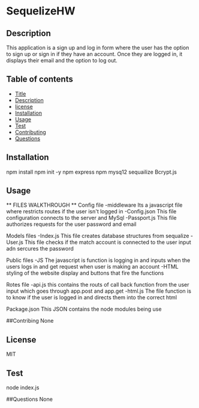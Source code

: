 # SequelizeHW

## Description 
This application is a sign up and log in form where the user has the option to sign up or sign in if they have an account. Once they are logged in, it displays their email and the option to log out. 
 

## Table of contents 

* [Title](#Title)
* [Description](#Description)
* [license](#License)
* [Installation](#Installation)
* [Usage](#Usage)
* [Test](#Test) 
* [Contributing](#Contributing)
* [Questions](#Questions)

## Installation
npm install 
npm init -y
npm express 
npm mysq12 sequailize 
Bcrypt.js

## Usage
** FILES WALKTHROUGH **
Config file
-middleware
Its a javascript file where restricts routes if the user isn't logged in
-Config.json
This file configuration connects to the server and MySql
-Passport.js
This file authorizes requests for the user password and email

Models files
-Index.js
This file creates database structures from sequalize
-User.js
This file checks if the match account is connected to the user input adn sercures the password

Public files
-JS
The javascript is function is logging in and inputs when the users logs in and get request when user is making an account
-HTML
styling of the website display and buttons that fire the functions

Rotes file
-api.js
this contains the routs of call back function from the user input which goes through app.post and app.get
-html.js
The file function is to know if the user is logged in and directs them into the correct html

Package.json
This JSON contains the node modules being use




##Contribing 
None

## License 
MIT

## Test
node index.js

##Questions
None